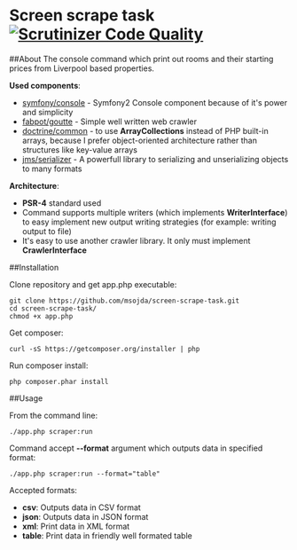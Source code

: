 # Screen scrape task [![Scrutinizer Code Quality](https://scrutinizer-ci.com/g/msojda/screen-scrape-task/badges/quality-score.png?b=master)](https://scrutinizer-ci.com/g/msojda/screen-scrape-task/?branch=master)

##About
The console command which print out rooms and their starting prices from Liverpool based properties.

**Used components**:

 - [symfony/console](https://github.com/symfony/Console) - Symfony2 Console component because of it's power and simplicity
 - [fabpot/goutte](https://github.com/FriendsOfPHP/Goutte) - Simple well written web crawler
 - [doctrine/common](https://github.com/doctrine/common) - to use **ArrayCollections** instead of PHP built-in arrays, because I prefer object-oriented architecture rather than structures like key-value arrays
 - [jms/serializer](https://github.com/schmittjoh/serializer) - A powerfull library to serializing and unserializing objects to many formats

**Architecture**:

 - **PSR-4** standard used
 - Command supports multiple writers (which implements **WriterInterface**) to easy implement new output writing strategies (for example: writing output to file)
 - It's easy to use another crawler library. It only must implement **CrawlerInterface**

##Installation

Clone repository and get app.php executable:

    git clone https://github.com/msojda/screen-scrape-task.git
    cd screen-scrape-task/
    chmod +x app.php

Get composer:

    curl -sS https://getcomposer.org/installer | php
Run composer install:

    php composer.phar install

##Usage

From the command line:

    ./app.php scraper:run
Command accept **--format** argument which outputs data in specified format:

    ./app.php scraper:run --format="table"
Accepted formats:

 - **csv**: Outputs data in CSV format
 - **json**: Outputs data in JSON format
 - **xml**: Print data in XML format
 - **table**: Print data in friendly well formated table